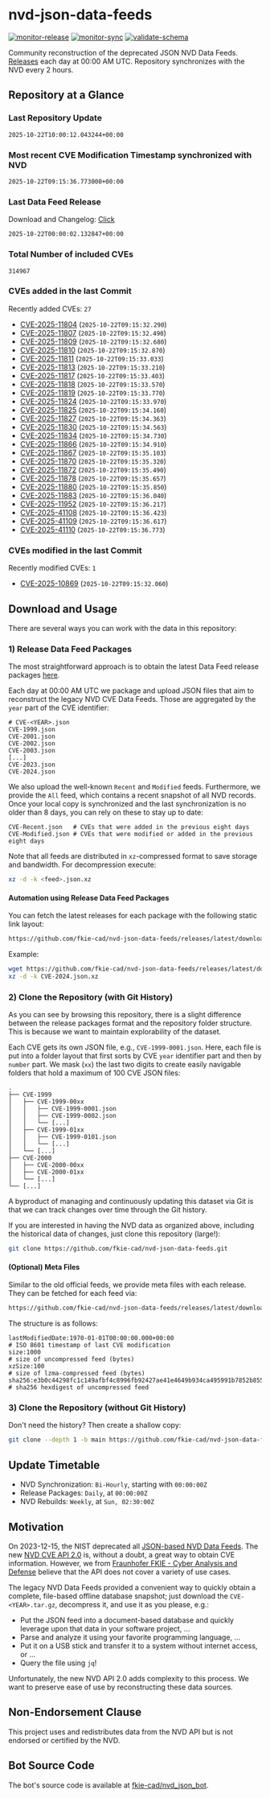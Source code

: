 # nvd-json-data-feeds

[![monitor-release](https://github.com/fkie-cad/nvd-json-data-feeds/actions/workflows/monitor_release.yml/badge.svg)](https://github.com/fkie-cad/nvd-json-data-feeds/actions/workflows/monitor_release.yml)
[![monitor-sync](https://github.com/fkie-cad/nvd-json-data-feeds/actions/workflows/monitor_sync.yml/badge.svg)](https://github.com/fkie-cad/nvd-json-data-feeds/actions/workflows/monitor_sync.yml)
[![validate-schema](https://github.com/fkie-cad/nvd-json-data-feeds/actions/workflows/validate_schema.yml/badge.svg)](https://github.com/fkie-cad/nvd-json-data-feeds/actions/workflows/validate_schema.yml)

Community reconstruction of the deprecated JSON NVD Data Feeds.
[Releases](https://github.com/fkie-cad/nvd-json-data-feeds/releases/latest) each day at 00:00 AM UTC.
Repository synchronizes with the NVD every 2 hours.

## Repository at a Glance

### Last Repository Update

```plain
2025-10-22T10:00:12.043244+00:00
```

### Most recent CVE Modification Timestamp synchronized with NVD

```plain
2025-10-22T09:15:36.773000+00:00
```

### Last Data Feed Release

Download and Changelog: [Click](https://github.com/fkie-cad/nvd-json-data-feeds/releases/latest)

```plain
2025-10-22T00:00:02.132847+00:00
```

### Total Number of included CVEs

```plain
314967
```

### CVEs added in the last Commit

Recently added CVEs: `27`

- [CVE-2025-11804](CVE-2025/CVE-2025-118xx/CVE-2025-11804.json) (`2025-10-22T09:15:32.290`)
- [CVE-2025-11807](CVE-2025/CVE-2025-118xx/CVE-2025-11807.json) (`2025-10-22T09:15:32.490`)
- [CVE-2025-11809](CVE-2025/CVE-2025-118xx/CVE-2025-11809.json) (`2025-10-22T09:15:32.680`)
- [CVE-2025-11810](CVE-2025/CVE-2025-118xx/CVE-2025-11810.json) (`2025-10-22T09:15:32.870`)
- [CVE-2025-11811](CVE-2025/CVE-2025-118xx/CVE-2025-11811.json) (`2025-10-22T09:15:33.033`)
- [CVE-2025-11813](CVE-2025/CVE-2025-118xx/CVE-2025-11813.json) (`2025-10-22T09:15:33.210`)
- [CVE-2025-11817](CVE-2025/CVE-2025-118xx/CVE-2025-11817.json) (`2025-10-22T09:15:33.403`)
- [CVE-2025-11818](CVE-2025/CVE-2025-118xx/CVE-2025-11818.json) (`2025-10-22T09:15:33.570`)
- [CVE-2025-11819](CVE-2025/CVE-2025-118xx/CVE-2025-11819.json) (`2025-10-22T09:15:33.770`)
- [CVE-2025-11824](CVE-2025/CVE-2025-118xx/CVE-2025-11824.json) (`2025-10-22T09:15:33.970`)
- [CVE-2025-11825](CVE-2025/CVE-2025-118xx/CVE-2025-11825.json) (`2025-10-22T09:15:34.160`)
- [CVE-2025-11827](CVE-2025/CVE-2025-118xx/CVE-2025-11827.json) (`2025-10-22T09:15:34.363`)
- [CVE-2025-11830](CVE-2025/CVE-2025-118xx/CVE-2025-11830.json) (`2025-10-22T09:15:34.563`)
- [CVE-2025-11834](CVE-2025/CVE-2025-118xx/CVE-2025-11834.json) (`2025-10-22T09:15:34.730`)
- [CVE-2025-11866](CVE-2025/CVE-2025-118xx/CVE-2025-11866.json) (`2025-10-22T09:15:34.910`)
- [CVE-2025-11867](CVE-2025/CVE-2025-118xx/CVE-2025-11867.json) (`2025-10-22T09:15:35.103`)
- [CVE-2025-11870](CVE-2025/CVE-2025-118xx/CVE-2025-11870.json) (`2025-10-22T09:15:35.320`)
- [CVE-2025-11872](CVE-2025/CVE-2025-118xx/CVE-2025-11872.json) (`2025-10-22T09:15:35.490`)
- [CVE-2025-11878](CVE-2025/CVE-2025-118xx/CVE-2025-11878.json) (`2025-10-22T09:15:35.657`)
- [CVE-2025-11880](CVE-2025/CVE-2025-118xx/CVE-2025-11880.json) (`2025-10-22T09:15:35.850`)
- [CVE-2025-11883](CVE-2025/CVE-2025-118xx/CVE-2025-11883.json) (`2025-10-22T09:15:36.040`)
- [CVE-2025-11952](CVE-2025/CVE-2025-119xx/CVE-2025-11952.json) (`2025-10-22T09:15:36.217`)
- [CVE-2025-41108](CVE-2025/CVE-2025-411xx/CVE-2025-41108.json) (`2025-10-22T09:15:36.423`)
- [CVE-2025-41109](CVE-2025/CVE-2025-411xx/CVE-2025-41109.json) (`2025-10-22T09:15:36.617`)
- [CVE-2025-41110](CVE-2025/CVE-2025-411xx/CVE-2025-41110.json) (`2025-10-22T09:15:36.773`)


### CVEs modified in the last Commit

Recently modified CVEs: `1`

- [CVE-2025-10869](CVE-2025/CVE-2025-108xx/CVE-2025-10869.json) (`2025-10-22T09:15:32.060`)


## Download and Usage

There are several ways you can work with the data in this repository:

### 1) Release Data Feed Packages

The most straightforward approach is to obtain the latest Data Feed release packages [here](https://github.com/fkie-cad/nvd-json-data-feeds/releases/latest).

Each day at 00:00 AM UTC we package and upload JSON files that aim to reconstruct the legacy NVD CVE Data Feeds.
Those are aggregated by the `year` part of the CVE identifier:

```
# CVE-<YEAR>.json
CVE-1999.json
CVE-2001.json
CVE-2002.json
CVE-2003.json
[...]
CVE-2023.json
CVE-2024.json
```

We also upload the well-known `Recent` and `Modified` feeds.
Furthermore, we provide the `All` feed, which contains a recent snapshot of all NVD records.
Once your local copy is synchronized and the last synchronization is no older than 8 days, you can rely on these to stay up to date:

```plain
CVE-Recent.json   # CVEs that were added in the previous eight days
CVE-Modified.json # CVEs that were modified or added in the previous eight days
```

Note that all feeds are distributed in `xz`-compressed format to save storage and bandwidth.
For decompression execute:

```sh
xz -d -k <feed>.json.xz
```

#### Automation using Release Data Feed Packages

You can fetch the latest releases for each package with the following static link layout:

```sh
https://github.com/fkie-cad/nvd-json-data-feeds/releases/latest/download/CVE-<YEAR>.json.xz
```

Example:

```sh
wget https://github.com/fkie-cad/nvd-json-data-feeds/releases/latest/download/CVE-2024.json.xz
xz -d -k CVE-2024.json.xz
```

### 2) Clone the Repository (with Git History)

As you can see by browsing this repository, there is a slight difference between the release packages format and the repository folder structure.
This is because we want to maintain explorability of the dataset.

Each CVE gets its own JSON file, e.g., `CVE-1999-0001.json`.
Here, each file is put into a folder layout that first sorts by CVE `year` identifier part and then by `number` part.
We mask (`xx`) the last two digits to create easily navigable folders that hold a maximum of 100 CVE JSON files:

```plain
.
├── CVE-1999
│   ├── CVE-1999-00xx
│   │   ├── CVE-1999-0001.json
│   │   ├── CVE-1999-0002.json
│   │   └── [...]
│   ├── CVE-1999-01xx
│   │   ├── CVE-1999-0101.json
│   │   └── [...]
│   └── [...]
├── CVE-2000
│   ├── CVE-2000-00xx
│   ├── CVE-2000-01xx
│   └── [...]
└── [...]
```

A byproduct of managing and continuously updating this dataset via Git is that we can track changes over time through the Git history.

If you are interested in having the NVD data as organized above, including the historical data of changes, just clone this repository (large!):

```sh
git clone https://github.com/fkie-cad/nvd-json-data-feeds.git
```

#### (Optional) Meta Files

Similar to the old official feeds, we provide meta files with each release. They can be fetched for each feed via:

```sh
https://github.com/fkie-cad/nvd-json-data-feeds/releases/latest/download/CVE-<YEAR>.meta
```

The structure is as follows:

```plain
lastModifiedDate:1970-01-01T00:00:00.000+00:00                          # ISO 8601 timestamp of last CVE modification
size:1000                                                               # size of uncompressed feed (bytes)
xzSize:100                                                              # size of lzma-compressed feed (bytes)
sha256:e3b0c44298fc1c149afbf4c8996fb92427ae41e4649b934ca495991b7852b855 # sha256 hexdigest of uncompressed feed
```

### 3) Clone the Repository (without Git History)

Don't need the history? Then create a shallow copy:

```sh
git clone --depth 1 -b main https://github.com/fkie-cad/nvd-json-data-feeds.git
```


## Update Timetable

* NVD Synchronization: `Bi-Hourly`, starting with `00:00:00Z`
* Release Packages: `Daily`, at `00:00:00Z`
* NVD Rebuilds: `Weekly`, at `Sun, 02:30:00Z`


## Motivation

On 2023-12-15, the NIST deprecated all [JSON-based NVD Data Feeds](https://nvd.nist.gov/vuln/data-feeds#divRetirementBanner-1).
The new [NVD CVE API 2.0](https://nvd.nist.gov/developers/vulnerabilities) is, without a doubt, a great way to obtain CVE information.
However, we from [Fraunhofer FKIE - Cyber Analysis and Defense](https://www.fkie.fraunhofer.de/en/departments/cad.html) believe that the API does not cover a variety of use cases.

The legacy NVD Data Feeds provided a convenient way to quickly obtain a complete, file-based offline database snapshot; just download the `CVE-<YEAR>.tar.gz`, decompress it, and use it as you please, e.g.:

- Put the JSON feed into a document-based database and quickly leverage upon that data in your software project, ...
- Parse and analyze it using your favorite programming language, ...
- Put it on a USB stick and transfer it to a system without internet access, or ...
- Query the file using `jq`!

Unfortunately, the new NVD API 2.0 adds complexity to this process.
We want to preserve ease of use by reconstructing these data sources.

## Non-Endorsement Clause

This project uses and redistributes data from the NVD API but is not endorsed or certified by the NVD.

## Bot Source Code

The bot's source code is available at [fkie-cad/nvd\_json\_bot](https://github.com/fkie-cad/nvd_json_bot).